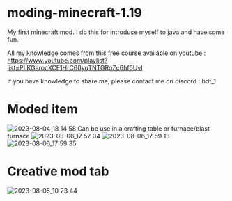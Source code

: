 # moding-minecraft-1.19
My first minecraft mod. I do this for introduce myself to java and have some fun.

All my knowledge comes from this free course available on youtube : https://www.youtube.com/playlist?list=PLKGarocXCE1HrC60yuTNTGRoZc6hf5Uvl

If you have knowledge to share me, please contact me on discord : bdt_1

# Moded item
![2023-08-04_18 14 58](https://github.com/timeobdt/moding-minecraft-1.19/assets/136178363/c4f11a69-f109-408a-835e-ee033abac0d6)
Can be use in a crafting table or furnace/blast furnace
![2023-08-06_17 57 04](https://github.com/timeobdt/moding-minecraft-1.19/assets/136178363/24a1a94f-d3cb-4fdb-817d-3e8aca78ac72)
![2023-08-06_17 59 13](https://github.com/timeobdt/moding-minecraft-1.19/assets/136178363/7403de4b-7c7a-4dd1-bd8c-10f9b0e8088f)
![2023-08-06_17 59 35](https://github.com/timeobdt/moding-minecraft-1.19/assets/136178363/c19774e9-b0e2-4247-9cb2-abcba3c9a2f0)

# Creative mod tab
![2023-08-05_10 23 44](https://github.com/timeobdt/moding-minecraft-1.19/assets/136178363/3622846c-a122-4f13-bd32-5182713d5e21)

